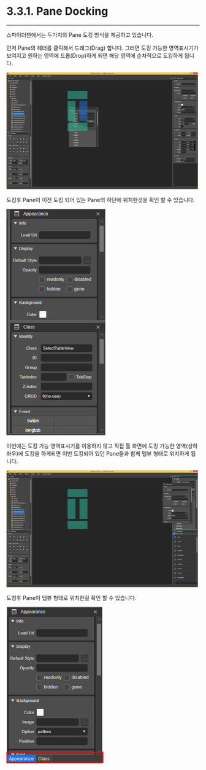 # 3.3.1. Pane Docking

---

스파이더젠에서는  두가지의 Pane  도킹 방식을 제공하고 있습니다.

먼저 Pane의 헤더를 클릭해서 드래그\(Drag\) 합니다. 그러면 도킹 가능한 영역표시기가 보여지고 원하는 영역에 드롭\(Drop\)하게 되면 해당 영역에 순차적으로 도킹하게 됩니다.

![](/assets/0001.jpg)

도킹후 Pane이 이전 도킹 되어 있는 Pane의 하단에 위치한것을 확인 할 수 있습니다.

![](/assets/docking1.png)

이번에는 도킹 가능 영역표시기를 이용하지 않고 직접 툴 화면에 도킹 가능한 영역\(상하좌우\)에 도킹을 하게되면 이번 도킹되어 있던 Pane들과 함께 탭뷰 형태로 위치하게 됩니다.

![](/assets/0002.jpg)

도칭후 Pane이 탭뷰 형태로 위치한걸 확인 할 수 있습니다.

![](/assets/docking-tab.png)

